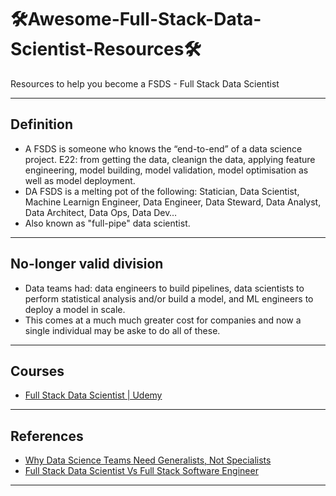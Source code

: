#  🛠️Awesome-Full-Stack-Data-Scientist-Resources🛠️
Resources to help you become a FSDS - Full Stack Data Scientist
***

## Definition
- A FSDS is someone who knows the “end-to-end” of a data science project. E22: from getting the data, cleanign the data, applying feature engineering, model building, model validation, model optimisation as well as model deployment.
- DA FSDS is a melting pot of the following: Statician, Data Scientist, Machine Learnign Engineer, Data Engineer, Data Steward, Data Analyst, Data Architect, Data Ops, Data Dev…
- Also known as "full-pipe" data scientist.
***

## No-longer valid division
- Data teams had: data engineers to build pipelines, data scientists to perform statistical analysis and/or build a model, and ML engineers to deploy a model in scale.
- This comes at a much much greater cost for companies and now a single individual may be aske to do all of these.
***

## Courses
- [Full Stack Data Scientist | Udemy](https://www.udemy.com/course/full-stack-data-science/)
***

## References
- [Why Data Science Teams Need Generalists, Not Specialists ](https://hbr.org/2019/03/why-data-science-teams-need-generalists-not-specialists)
- [Full Stack Data Scientist Vs Full Stack Software Engineer](https://www.linkedin.com/pulse/full-stack-data-scientist-vs-softwareengineer-total-data-science/)
***
